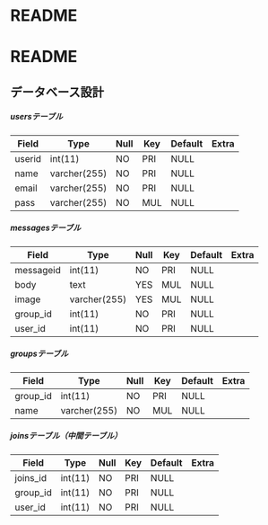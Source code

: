 # README
# README
## データベース設計
##### usersテーブル

| Field |     Type     | Null | Key | Default | Extra |
|-------|--------------|------|-----|---------|-------|
| userid| int(11)      | NO   | PRI | NULL    |       |
| name  | varcher(255) | NO   | PRI | NULL    |       |
| email | varcher(255) | NO   | PRI | NULL    |       |
| pass  | varcher(255) | NO   | MUL | NULL    |       |

##### messagesテーブル

|  Field   |     Type     | Null | Key | Default |          Extra           |
|----------|--------------|------|-----|---------|--------------------------|
| messageid| int(11)      | NO   | PRI | NULL    |                          |
| body     | text         | YES  | MUL | NULL    |                          |
| image    | varcher(255) | YES  | MUL | NULL    |                          |
| group_id | int(11)      | NO   | PRI | NULL    |                          |
| user_id  | int(11)      | NO   | PRI | NULL    |                          |

##### groupsテーブル

|  Field   |     Type     | Null | Key | Default | Extra |
|----------|--------------|------|-----|---------|-------|
| group_id | int(11)      | NO   | PRI | NULL    |       |
| name     | varcher(255) | NO   | MUL | NULL    |       |


##### joinsテーブル（中間テーブル）

|  Field   |   Type  | Null | Key | Default |          Extra           |
|----------|---------|------|-----|---------|--------------------------|
| joins_id | int(11) | NO   | PRI | NULL    |                          |
| group_id | int(11) | NO   | PRI | NULL    |                          |
| user_id  | int(11) | NO   | PRI | NULL    |                          |
